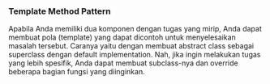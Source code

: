 ### Template Method Pattern

Apabila Anda memiliki dua komponen dengan tugas yang mirip, 
Anda dapat membuat pola (template) yang dapat dicontoh untuk menyelesaikan masalah tersebut. 
Caranya yaitu dengan membuat abstract class sebagai superclass dengan default implementation. 
Nah, jika ingin melakukan tugas yang lebih spesifik, Anda dapat membuat subclass-nya dan override beberapa bagian fungsi yang diinginkan. 
